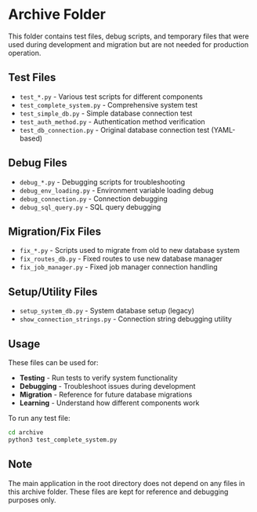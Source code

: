 # Archive Folder

This folder contains test files, debug scripts, and temporary files that were used during development and migration but are not needed for production operation.

## Test Files
- `test_*.py` - Various test scripts for different components
- `test_complete_system.py` - Comprehensive system test
- `test_simple_db.py` - Simple database connection test
- `test_auth_method.py` - Authentication method verification
- `test_db_connection.py` - Original database connection test (YAML-based)

## Debug Files  
- `debug_*.py` - Debugging scripts for troubleshooting
- `debug_env_loading.py` - Environment variable loading debug
- `debug_connection.py` - Connection debugging
- `debug_sql_query.py` - SQL query debugging

## Migration/Fix Files
- `fix_*.py` - Scripts used to migrate from old to new database system
- `fix_routes_db.py` - Fixed routes to use new database manager
- `fix_job_manager.py` - Fixed job manager connection handling

## Setup/Utility Files
- `setup_system_db.py` - System database setup (legacy)
- `show_connection_strings.py` - Connection string debugging utility

## Usage

These files can be used for:
- **Testing** - Run tests to verify system functionality
- **Debugging** - Troubleshoot issues during development
- **Migration** - Reference for future database migrations
- **Learning** - Understand how different components work

To run any test file:
```bash
cd archive
python3 test_complete_system.py
```

## Note

The main application in the root directory does not depend on any files in this archive folder. These files are kept for reference and debugging purposes only.